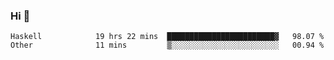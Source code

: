 ### Hi 👋

<!--START_SECTION:waka-->

```text
Haskell            19 hrs 22 mins  ████████████████████████▓   98.07 %
Other              11 mins         ▒░░░░░░░░░░░░░░░░░░░░░░░░   00.94 %
```

<!--END_SECTION:waka-->

